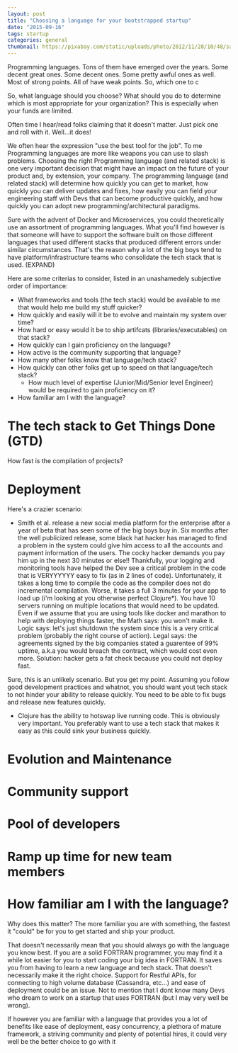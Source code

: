 ```yaml
---
layout: post
title: "Choosing a language for your bootstrapped startup"
date: "2015-09-16"
tags: startup
categories: general
thumbnail: https://pixabay.com/static/uploads/photo/2012/11/28/10/48/samurai-67662_640.jpg
---
```


Programming languages. Tons of them have emerged over the years. Some decent great ones. Some decent ones. Some pretty awful ones as well. Most of strong points. All of have weak points. So, which one to c

So, what language should you choose? What should you do to determine which is most appropriate for your organization? This is especially when your funds are limited.

Often time I hear/read folks claiming that it doesn't matter. Just pick one and roll with it. Well...it does!

We often hear the expression "use the best tool for the job". To me Programming languages are more like weapons you can use to slash problems. Choosing the right Programming language (and related stack) is one very important decision that might have an impact on the future of your product and, by extension, your company. The programming language (and related stack) will determine how quickly you can get to market, how quickly you can deliver updates and fixes, how easily you can field your engineering staff with Devs that can become productive quickly, and how quickly you can adopt new programming/architectural paradigms.

Sure with the advent of Docker and Microservices, you could theoretically use an assortment of programming languages. What you'll find however is that someone will have to support the software built on those different languages that used different stacks that produced different errors under similar circumstances. That's the reason why a lot of the big boys tend to have platform/infrastructure teams who consolidate the tech stack that is used. (EXPAND)

Here are some criterias to consider, listed in an unashamedely subjective order of importance:

- What frameworks and tools (the tech stack) would be available to me that would help me build my stuff quicker?
- How quickly and easily will it be to evolve and maintain my system over time?
- How hard or easy would it be to ship artifcats (libraries/executables) on that stack?
- How quickly can I gain proficiency on the language?
- How active is the community supporting that language?
- How many other folks know that language/tech stack?
- How quickly can other folks get up to speed on that language/tech stack?
  - How much level of expertise (Junior/Mid/Senior level Engineer) would be required to gain proficiency on it?
- How familiar am I with the language?

# The tech stack to Get Things Done (GTD)

How fast is the compilation of projects?

# Deployment

Here's a crazier scenario:
- Smith et al. release a new social media platform for the enterprise after a year of beta that has seen some of the big boys buy in. Six months after the well publicized release, some black hat hacker has managed to find a problem in the system could give him access to all the accounts and payment information of the users. The cocky hacker demands you pay him up in the next 30 minutes or else!! Thankfully, your logging and monitoring tools have helped the Dev see a critical problem in the code that is VERYYYYYY easy to fix (as in 2 lines of code). Unfortunately, it takes a long time to compile the code as the compiler does not do incremental compilation. Worse, it takes a full 3 minutes for your app to load up (i'm looking at you otherwise perfect Clojure*). You have 10 servers running on multiple locations that would need to be updated. Even if we assume that you are using tools like docker and marathon to help with deploying things faster, the Math says: you won't make it. Logic says: let's just shutdown the system since this is a very critical problem (probably the right course of action). Legal says: the agreements signed by the big companies stated a guarentee of 99% uptime, a.k.a you would breach the contract, which would cost even more. Solution: hacker gets a fat check because you could not deploy fast.

Sure, this is an unlikely scenario. But you get my point. Assuming you follow good development practices and whatnot, you should want yout tech stack to not hinder your ability to release quickly. You need to be able to fix bugs and release new features quickly.


* Clojure has the ability to hotswap live running code.
This is obviously very important. You preferably want to use a tech stack that makes it easy as this could sink your business quickly.


# Evolution and Maintenance

# Community support

# Pool of developers

# Ramp up time for new team members

# How familiar am I with the language?

Why does this matter? The more familiar you are with something, the fastest it "could" be for you to get started and ship your product.

That doesn't necessarily mean that you should always go with the language you know best. If you are a solid FORTRAN programmer, you may find it a while lot easier for you to start coding your big idea in FORTRAN. It saves you from having to learn a new language and tech stack. That doesn't necessarily make it the right choice. Support for Restful APIs, for connecting to high volume database (Cassandra, etc...) and ease of deployment could be an issue. Not to mention that I dont know many Devs who dream to work on a startup that uses FORTRAN (but I may very well be wrong).

If however you are familiar with a language that provides you a lot of benefits like ease of deployment, easy concurrency, a plethora of mature framework, a striving community and plenty of potential hires, it could very well be the better choice to go with it
